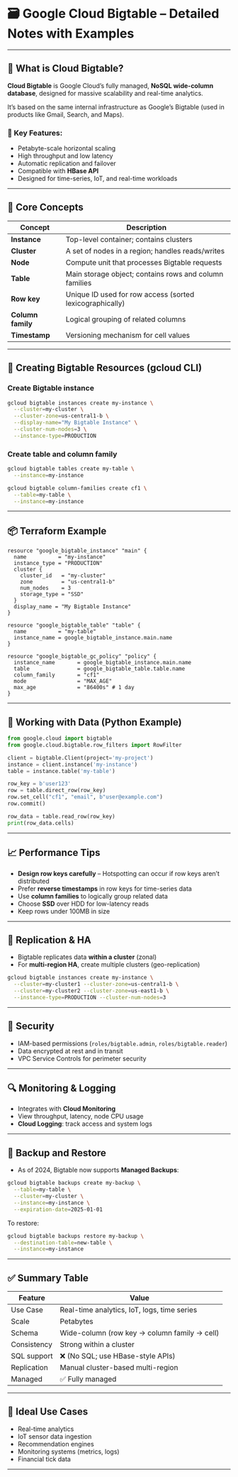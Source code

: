 # 🗃️ Google Cloud Bigtable – Detailed Notes with Examples

---

## 📘 What is Cloud Bigtable?

**Cloud Bigtable** is Google Cloud’s fully managed, **NoSQL wide-column database**, designed for massive scalability and real-time analytics.

It’s based on the same internal infrastructure as Google’s Bigtable (used in products like Gmail, Search, and Maps).

### 🔑 Key Features:
- Petabyte-scale horizontal scaling
- High throughput and low latency
- Automatic replication and failover
- Compatible with **HBase API**
- Designed for time-series, IoT, and real-time workloads

---

## 🧠 Core Concepts

| Concept         | Description |
|------------------|-------------|
| **Instance**     | Top-level container; contains clusters |
| **Cluster**      | A set of nodes in a region; handles reads/writes |
| **Node**         | Compute unit that processes Bigtable requests |
| **Table**        | Main storage object; contains rows and column families |
| **Row key**      | Unique ID used for row access (sorted lexicographically) |
| **Column family**| Logical grouping of related columns |
| **Timestamp**    | Versioning mechanism for cell values |

---

## 🔧 Creating Bigtable Resources (gcloud CLI)

### Create Bigtable instance
```bash
gcloud bigtable instances create my-instance \
  --cluster=my-cluster \
  --cluster-zone=us-central1-b \
  --display-name="My Bigtable Instance" \
  --cluster-num-nodes=3 \
  --instance-type=PRODUCTION
```

### Create table and column family
```bash
gcloud bigtable tables create my-table \
  --instance=my-instance

gcloud bigtable column-families create cf1 \
  --table=my-table \
  --instance=my-instance
```

---

## 📦 Terraform Example

```hcl
resource "google_bigtable_instance" "main" {
  name          = "my-instance"
  instance_type = "PRODUCTION"
  cluster {
    cluster_id   = "my-cluster"
    zone         = "us-central1-b"
    num_nodes    = 3
    storage_type = "SSD"
  }
  display_name = "My Bigtable Instance"
}

resource "google_bigtable_table" "table" {
  name          = "my-table"
  instance_name = google_bigtable_instance.main.name
}

resource "google_bigtable_gc_policy" "policy" {
  instance_name       = google_bigtable_instance.main.name
  table               = google_bigtable_table.table.name
  column_family       = "cf1"
  mode                = "MAX_AGE"
  max_age             = "86400s" # 1 day
}
```

---

## 🧪 Working with Data (Python Example)

```python
from google.cloud import bigtable
from google.cloud.bigtable.row_filters import RowFilter

client = bigtable.Client(project='my-project')
instance = client.instance('my-instance')
table = instance.table('my-table')

row_key = b'user123'
row = table.direct_row(row_key)
row.set_cell("cf1", "email", b"user@example.com")
row.commit()

row_data = table.read_row(row_key)
print(row_data.cells)
```

---

## 📈 Performance Tips

- **Design row keys carefully** – Hotspotting can occur if row keys aren’t distributed
- Prefer **reverse timestamps** in row keys for time-series data
- Use **column families** to logically group related data
- Choose **SSD** over HDD for low-latency reads
- Keep rows under 100MB in size

---

## 🔁 Replication & HA
- Bigtable replicates data **within a cluster** (zonal)
- For **multi-region HA**, create multiple clusters (geo-replication)

```bash
gcloud bigtable instances create my-instance \
  --cluster=my-cluster1 --cluster-zone=us-central1-b \
  --cluster=my-cluster2 --cluster-zone=us-east1-b \
  --instance-type=PRODUCTION --cluster-num-nodes=3
```

---

## 🔐 Security
- IAM-based permissions (`roles/bigtable.admin`, `roles/bigtable.reader`)
- Data encrypted at rest and in transit
- VPC Service Controls for perimeter security

---

## 🔍 Monitoring & Logging
- Integrates with **Cloud Monitoring**
- View throughput, latency, node CPU usage
- **Cloud Logging**: track access and system logs

---

## 🔄 Backup and Restore
- As of 2024, Bigtable now supports **Managed Backups**:
```bash
gcloud bigtable backups create my-backup \
  --table=my-table \
  --cluster=my-cluster \
  --instance=my-instance \
  --expiration-date=2025-01-01
```

To restore:
```bash
gcloud bigtable backups restore my-backup \
  --destination-table=new-table \
  --instance=my-instance
```

---

## ✅ Summary Table

| Feature            | Value |
|--------------------|-------|
| Use Case           | Real-time analytics, IoT, logs, time series |
| Scale              | Petabytes |
| Schema             | Wide-column (row key → column family → cell) |
| Consistency        | Strong within a cluster |
| SQL support        | ❌ (No SQL; use HBase-style APIs) |
| Replication        | Manual cluster-based multi-region |
| Managed            | ✅ Fully managed |

---

## 📌 Ideal Use Cases
- Real-time analytics
- IoT sensor data ingestion
- Recommendation engines
- Monitoring systems (metrics, logs)
- Financial tick data

---
